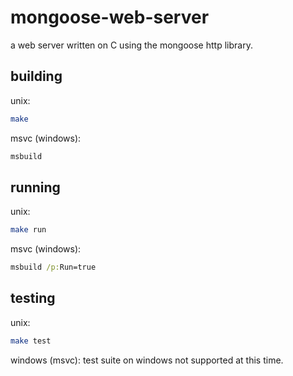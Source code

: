 # mongoose-web-server

a web server written on C using the mongoose http library.

## building
unix:
```sh
make
```

msvc (windows):
```cmd
msbuild
```

## running
unix:
```sh
make run
```

msvc (windows):
```cmd
msbuild /p:Run=true
```

## testing
unix:
```sh
make test
```

windows (msvc): test suite on windows not supported at this time.
